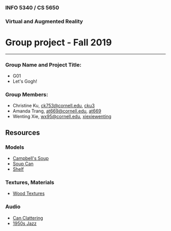 ### INFO 5340 / CS 5650
### Virtual and Augmented Reality 
# Group project - Fall 2019

<hr>

### Group Name and Project Title:
- G01
- Let's Gogh!

### Group Members:

- Christine Ku, [ck753@cornell.edu](mailto:ck753@cornell.edu), [cku3](https://github.com/cku3)
- Amanda Trang, [at669@cornell.edu](mailto:at669@cornell.edu), [at669](https://github.com/at669)
- Wenting Xie, [wx95@cornell.edu](mailto:wx95@cornell.edu), [xiexiewenting](https://github.com/xiexiewenting)


## Resources

### Models

- [Campbell's Soup](https://sketchfab.com/3d-models/campbells-soup-by-andy-warhol-ad6f16b1e0b544149406df8215997bb6)
- [Soup Can](https://sketchfab.com/3d-models/soup-can-1a67ade7bce34c0ba785f9544d460dfc)
- [Shelf](https://poly.google.com/view/9NZBndzMCRo)

### Textures, Materials
- [Wood Textures](https://assetstore.unity.com/packages/2d/textures-materials/wood/15-original-wood-texture-71286)

### Audio
- [Can Clattering](https://www.youtube.com/watch?v=4GTsNfIWcMU)
- [1950s Jazz](https://www.youtube.com/watch?v=4N1KlyEbazo)
